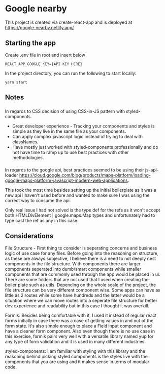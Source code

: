 # Google nearby

This project is created via create-react-app and is deployed at https://google-nearby.netlify.app/

## Starting the app

Create .env file in root and insert below

```
REACT_APP_GOOGLE_KEY={API KEY HERE}
```

In the project directory, you can run the following to start locally:

`yarn start`

## Notes

#####

In regards to CSS decision of using CSS-in-JS pattern with styled-components.

- Great developer experience - Tracking your components and styles is simple as they live in the same file as your components.
- Can apply complex javascript logic instead of trying to deal with classNames.
- Have mostly just worked with styled-components professionally and do not have time to ramp up to use best practices with other methodologies.

#####

In regards to the google api, best practices seemed to be using their js-api-loader https://cloud.google.com/blog/products/maps-platform/loading-google-maps-platform-javascript-modern-web-applications.

This took the most time besides setting up the initial boilerplate as it was a new api I haven't used before and wanted to make sure I was using the correct way to consume the api.

Only real issue I had not solved is the type def for the refs as it won't accept both HTMLDivElement | google.maps.Map types and unfortunately had to type cast the ref as any in this case.

#####

## Considerations

File Structure -
First thing to consider is seperating concerns and business logic of use case for any files. Before going into the reasoning on structure, as these are always subjective, I believe there is a need to not deeply nest components in the file structure. With components there are larger components seperated into dumb/smart components while smaller components that are commonly used through the app would be placed in ui. There are some folders that are not used that I used when creating the boiler plate such as utils. Depending on the whole scale of the project, the file structure can be very different component wise. Some apps can have as little as 2 routes while some have hundreds and the latter would be a situation where we can move routes into a seperate file structure for better dev experience and readability but in this case I thought it was overkill.

Formik:
Besides being comfortable with it, I used it instead of regular react forms initially in case there was a case of getting values in and out of the form state. It's also simple enough to place a Field input component and have a cleaner form component. Also even though there is no use case in this exercise, formik pairs very well with a versatile library named yup for any type of form validation and it is used in many different industries.

styled-components:
I am familiar with styling with this library and the reasoning behind picking styled components is the styles live with the components that you are using and it makes sense in terms of modular code.

